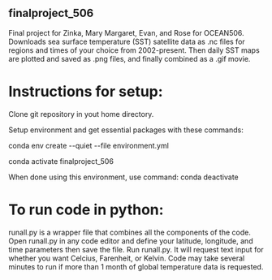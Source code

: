 ## finalproject_506
Final project for Zinka, Mary Margaret, Evan, and Rose for OCEAN506. Downloads sea surface temperature (SST) satellite data as .nc files for regions and times of your choice from 2002-present. Then daily SST maps are plotted and saved as .png files, and finally combined as a .gif movie.

# Instructions for setup:
Clone git repository in yout home directory.

Setup environment and get essential packages with these commands:
 
conda env create --quiet --file environment.yml

conda activate finalproject_506

When done using this environment, use command: conda deactivate

# To run code in python:
runall.py is a wrapper file that combines all the components of the code.
Open runall.py in any code editor and define your latitude, longitude, and time parameters then save the file.
Run runall.py. It will request text input for whether you want Celcius, Farenheit, or Kelvin.
Code may take several minutes to run if more than 1 month of global temperature data is requested.


